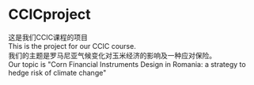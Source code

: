 # CCICproject
这是我们CCIC课程的项目  
This is the project for our CCIC course.  
我们的主题是罗马尼亚气候变化对玉米经济的影响及一种应对保险。  
Our topic is "Corn Financial Instruments Design in Romania: a strategy to hedge risk of climate change"  
